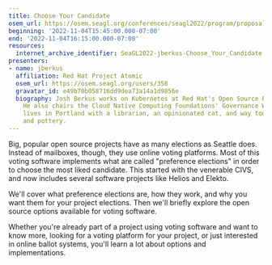 ```yaml
---
title: Choose Your Candidate
osem_url: https://osem.seagl.org/conferences/seagl2022/program/proposals/917
beginning: '2022-11-04T15:45:00.000-07:00'
end: '2022-11-04T16:15:00.000-07:00'
resources:
  internet_archive_identifier: SeaGL2022-jberkus-Choose_Your_Candidate
presenters:
- name: jberkus
  affiliation: Red Hat Project Atomic
  osem_url: https://osem.seagl.org/users/358
  gravatar_id: e49b70b058716dd9dea73a14a1d9856e
  biography: Josh Berkus works on Kubernetes at Red Hat's Open Source Practice Office.
    He also chairs the Cloud Native Computing Foundations' Governance Working Group. He
    lives in Portland with a librarian, an opinionated cat, and way too many books
    and pottery.
---
```


Big, popular open source projects have as many elections as Seattle does. Instead of mailboxes, though, they use online voting platforms. Most of this voting software implements what are called "preference elections" in order to choose the most liked candidate. This started with the venerable CIVS, and now includes several software projects like Helios and Elekto.

We'll cover what preference elections are, how they work, and why you want them for your project elections. Then we'll briefly explore the open source options available for voting software.

Whether you're already part of a project using voting software and want to know more, looking for a voting platform for your project, or just interested in online ballot systems, you'll learn a lot about options and implementations.
